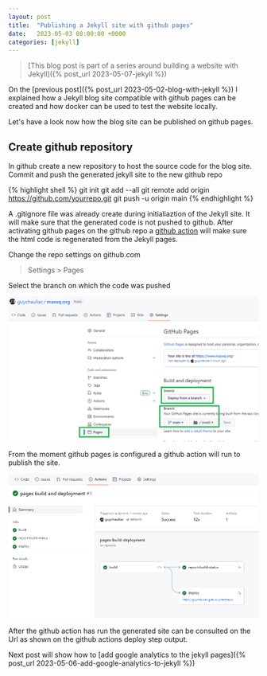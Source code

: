 ```yaml
---
layout: post
title:  "Publishing a Jekyll site with github pages"
date:   2023-05-03 08:00:00 +0000
categories: [jekyll]
---
```

> [This blog post is part of a series around building a website with Jekyll]({% post_url 2023-05-07-jekyll %})

On the [previous post]({% post_url 2023-05-02-blog-with-jekyll %}) I explained how a Jekyll blog site compatible with github pages can be created and how docker can be used to test the website locally.

Let's have a look now how the blog site can be published on github pages.


## Create github repository

In github create a new repository to host the source code for the blog site.  
Commit and push the generated jekyll site to the new github repo

{% highlight shell %}
git init
git add --all
git remote add origin https://github.com/yourrepo.git
git push -u origin main
{% endhighlight %}

A .gitignore file was already create during initialiaztion of the Jekyll site.  It will make sure that the generated code is not pushed to github.  After activating github pages on the github repo a [github action](https://github.com/features/actions) will make sure the html code is regenerated from the Jekyll pages. 

Change the repo settings on github.com

> Settings > Pages 

Select the branch on which the code was pushed

![github pages settings](/assets/images/github_pages.png)

From the moment github pages is configured a github action will run to publish the site.  

![github pages action](/assets/images/github_pages_action.png)

After the github action has run the generated site can be consulted on the Url as shown on the github actions deploy step output.

Next post will show how to [add google analytics to the jekyll pages]({% post_url 2023-05-06-add-google-analytics-to-jekyll %})



